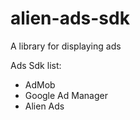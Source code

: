 # alien-ads-sdk
<p>A library for displaying ads</p>
<p>Ads Sdk list:</p>
  <ul>
    <li>AdMob</li>
    <li>Google Ad Manager</li>
    <li>Alien Ads</li>
  </ul>
